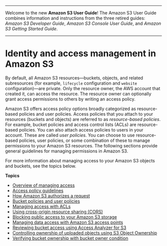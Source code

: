 --------

Welcome to the new **Amazon S3 User Guide**\! The Amazon S3 User Guide combines information and instructions from the three retired guides: *Amazon S3 Developer Guide*, *Amazon S3 Console User Guide*, and *Amazon S3 Getting Started Guide*\.

--------

# Identity and access management in Amazon S3<a name="s3-access-control"></a>

By default, all Amazon S3 resources—buckets, objects, and related subresources \(for example, `lifecycle` configuration and `website` configuration\)—are private\. Only the resource owner, the AWS account that created it, can access the resource\. The resource owner can optionally grant access permissions to others by writing an access policy\. 

Amazon S3 offers access policy options broadly categorized as resource\-based policies and user policies\. Access policies that you attach to your resources \(buckets and objects\) are referred to as *resource\-based policies*\. For example, bucket policies and access control lists \(ACLs\) are resource\-based policies\. You can also attach access policies to users in your account\. These are called *user policies*\. You can choose to use resource\-based policies, user policies, or some combination of these to manage permissions to your Amazon S3 resources\. The following sections provide general guidelines for managing permissions in Amazon S3\.

For more information about managing access to your Amazon S3 objects and buckets, see the topics below\.

**Topics**
+ [Overview of managing access](access-control-overview.md)
+ [Access policy guidelines](access-policy-alternatives-guidelines.md)
+ [How Amazon S3 authorizes a request](how-s3-evaluates-access-control.md)
+ [Bucket policies and user policies](using-iam-policies.md)
+ [Managing access with ACLs](acl-overview.md)
+ [Using cross\-origin resource sharing \(CORS\)](cors.md)
+ [Blocking public access to your Amazon S3 storage](access-control-block-public-access.md)
+ [Managing data access with Amazon S3 access points](access-points.md)
+ [Reviewing bucket access using Access Analyzer for S3](access-analyzer.md)
+ [Controlling ownership of uploaded objects using S3 Object Ownership](about-object-ownership.md)
+ [Verifying bucket ownership with bucket owner condition](bucket-owner-condition.md)